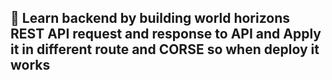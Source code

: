 
## 📝 Learn backend by building world horizons REST API request and response to API and Apply it in different route and CORSE so when deploy it works

